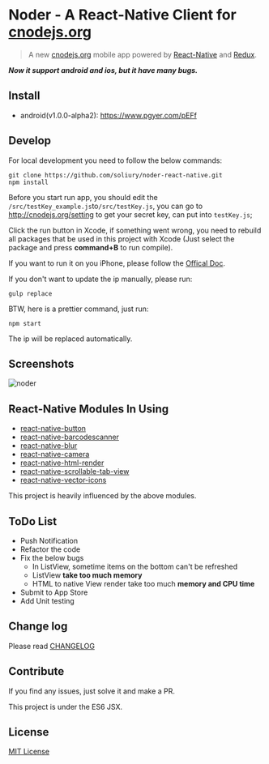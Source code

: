 # Noder - A React-Native Client for [cnodejs.org](http://cnodejs.org)
 
> A new [cnodejs.org](http://cnodejs.org) mobile app powered by [React-Native](http://facebook.github.io/react-native/) and [Redux](https://github.com/gaearon/redux). 

***Now it support android and ios, but it have many bugs.***

## Install

* android(v1.0.0-alpha2): https://www.pgyer.com/pEFf

## Develop

For local development you need to follow the below commands:

```
git clone https://github.com/soliury/noder-react-native.git
npm install
```

Before you start run app, you should edit the `/src/testKey_example.js`to`/src/testKey.js`, you can go to http://cnodejs.org/setting to get your secret key, can put into `testKey.js`;


Click the run button in Xcode, if something went wrong, you need to rebuild all packages that be used in this project with Xcode (Just select the package and press **command+B** to run compile).

If you want to run it on you iPhone, please follow the [Offical Doc](http://facebook.github.io/react-native/docs/runningondevice.html#content).

If you don't want to update the ip manually, please run:

```
gulp replace
```

BTW, here is a prettier command, just run:

```
npm start
```

The ip will be replaced automatically.


## Screenshots

![noder](http://7lrzfj.com1.z0.glb.clouddn.com/soliurynoder-v1.0.0.gif)


## React-Native Modules In Using

* [react-native-button](https://github.com/ide/react-native-button)
* [react-native-barcodescanner](https://github.com/ideacreation/react-native-barcodescanner)
* [react-native-blur](https://github.com/react-native-fellowship/react-native-blur)
* [react-native-camera](https://github.com/lwansbrough/react-native-camera)
* [react-native-html-render](https://github.com/soliury/react-native-html-render)
* [react-native-scrollable-tab-view](https://github.com/brentvatne/react-native-scrollable-tab-view)
* [react-native-vector-icons](https://github.com/oblador/react-native-vector-icons)

This project is heavily influenced by the above modules.

## ToDo List

* Push Notification
* Refactor the code
* Fix the below bugs
  * In ListView, sometime items on the bottom can't be refreshed
  * ListView **take too much memory**
  * HTML to native View render take too much **memory and CPU time**
* Submit to App Store  
* Add Unit testing 

## Change log

Please read [CHANGELOG]()

## Contribute

If you find any issues, just solve it and make a PR.

This project is under the ES6 JSX.

## License

[MIT License](http://en.wikipedia.org/wiki/MIT_License)
